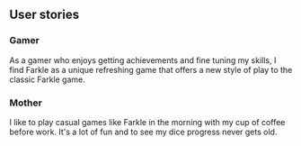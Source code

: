 ## User stories

### Gamer
As a gamer who enjoys getting achievements and fine tuning my skills, I find 
Farkle as a unique refreshing game that offers a new style of play to the classic
Farkle game.


### Mother
I like to play casual games like Farkle in the morning with my cup of coffee before
work. It's a lot of fun and to see my dice progress never gets old.

